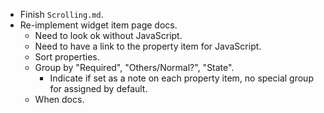 * Finish `Scrolling.md`.
* Re-implement widget item page docs.
    - Need to look ok without JavaScript.
    - Need to have a link to the property item for JavaScript.
    - Sort properties.
    - Group by "Required", "Others/Normal?", "State".
        - Indicate if set as a note on each property item, no special group for assigned by default.
    - When docs.